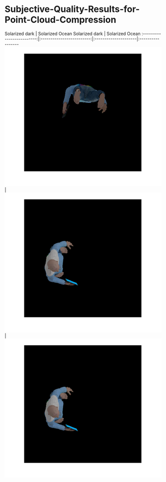 # Subjective-Quality-Results-for-Point-Cloud-Compression
Solarized dark             |  Solarized Ocean         Solarized dark          |  Solarized Ocean
:-------------------------:|:-------------------------:|:---------------------|:-----------------
![](/Images/1.png)  |  ![](/Images/2.png)    |  ![](/Images/2.png)
